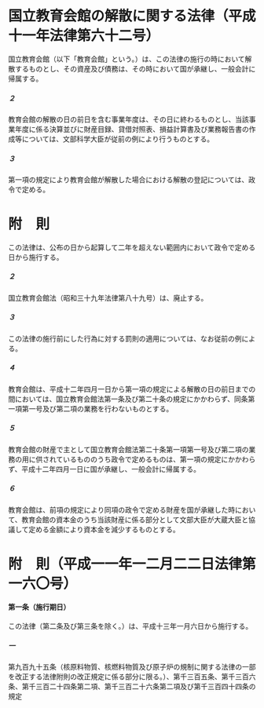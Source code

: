 # 国立教育会館の解散に関する法律（平成十一年法律第六十二号）
国立教育会館（以下「教育会館」という。）は、この法律の施行の時において解散するものとし、その資産及び債務は、その時において国が承継し、一般会計に帰属する。
##### ２
教育会館の解散の日の前日を含む事業年度は、その日に終わるものとし、当該事業年度に係る決算並びに財産目録、貸借対照表、損益計算書及び業務報告書の作成等については、文部科学大臣が従前の例により行うものとする。
##### ３
第一項の規定により教育会館が解散した場合における解散の登記については、政令で定める。
# 附　則
この法律は、公布の日から起算して二年を超えない範囲内において政令で定める日から施行する。
##### ２
国立教育会館法（昭和三十九年法律第八十九号）は、廃止する。
##### ３
この法律の施行前にした行為に対する罰則の適用については、なお従前の例による。
##### ４
教育会館は、平成十二年四月一日から第一項の規定による解散の日の前日までの間においては、国立教育会館法第一条及び第二十条の規定にかかわらず、同条第一項第一号及び第二項の業務を行わないものとする。
##### ５
教育会館の財産で主として国立教育会館法第二十条第一項第一号及び第二項の業務の用に供されているもののうち政令で定めるものは、第一項の規定にかかわらず、平成十二年四月一日に国が承継し、一般会計に帰属する。
##### ６
教育会館は、前項の規定により同項の政令で定める財産を国が承継した時において、教育会館の資本金のうち当該財産に係る部分として文部大臣が大蔵大臣と協議して定める金額により資本金を減少するものとする。
# 附　則（平成一一年一二月二二日法律第一六〇号）
#### 第一条（施行期日）
この法律（第二条及び第三条を除く。）は、平成十三年一月六日から施行する。
##### 一
第九百九十五条（核原料物質、核燃料物質及び原子炉の規制に関する法律の一部を改正する法律附則の改正規定に係る部分に限る。）、第千三百五条、第千三百六条、第千三百二十四条第二項、第千三百二十六条第二項及び第千三百四十四条の規定
